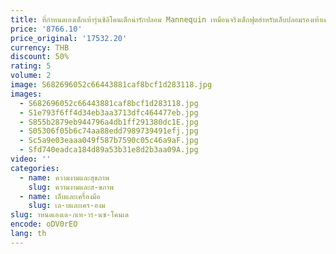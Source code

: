 ```yaml
---
title: ที่กําหนดเองเด็กเท้ารุ่นซิลิโคนเด็กน่ารักปลอม Mannequin เหมือนจริงเด็กฟุตสําหรับเล็บปลอมรองเท้าเครื่องประดับ DZW32
price: '8766.10'
price_original: '17532.20'
currency: THB
discount: 50%
rating: 5
volume: 2
image: S682696052c66443881caf8bcf1d283118.jpg
images:
  - S682696052c66443881caf8bcf1d283118.jpg
  - S1e793f6ff4d34eb3aa3713dfc464477eb.jpg
  - S855b2879eb944796a4db1ff291380dc1E.jpg
  - S05306f05b6c74aa88edd7989739491efj.jpg
  - Sc5a9e03eaaa049f587b7590c05c46a9aF.jpg
  - Sfd740eadca184d89a53b31e8d2b3aa09A.jpg
video: ''
categories:
  - name: ความงามและสุขภาพ
    slug: ความงามและส-ขภาพ
  - name: เล็บและเครื่องมือ
    slug: เล-บและเคร-องม
slug: าหนดเองเด-กเท-าร-นซ-โคนเด
encode: oDV0rEO
lang: th
---
```

  